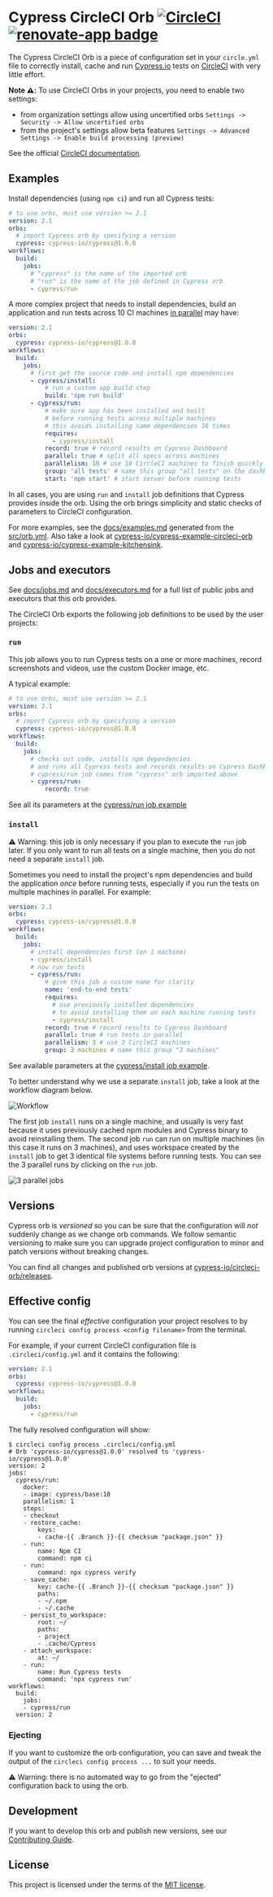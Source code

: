 # Cypress CircleCI Orb [![CircleCI](https://circleci.com/gh/cypress-io/circleci-orb.svg?style=svg)](https://circleci.com/gh/cypress-io/circleci-orb) [![renovate-app badge][renovate-badge]][renovate-app]

The Cypress CircleCI Orb is a piece of configuration set in your `circle.yml` file to correctly install, cache and run [Cypress.io](https://www.cypress.io) tests on [CircleCI](https://circleci.com) with very little effort.

**Note ⚠️:** To use CircleCI Orbs in your projects, you need to enable two settings:

- from organization settings allow using uncertified orbs `Settings -> Security -> Allow uncertified orbs`
- from the project's settings allow beta features `Settings -> Advanced Settings -> Enable build processing (preview)`

See the official [CircleCI documentation](https://circleci.com/docs/2.0/using-orbs/).

## Examples

Install dependencies (using `npm ci`) and run all Cypress tests:

```yaml
# to use orbs, must use version >= 2.1
version: 2.1
orbs:
  # import Cypress orb by specifying a version
  cypress: cypress-io/cypress@1.0.0
workflows:
  build:
    jobs:
      # "cypress" is the name of the imported orb
      # "run" is the name of the job defined in Cypress orb
      - cypress/run
```

A more complex project that needs to install dependencies, build an application and run tests across 10 CI machines [in parallel](https://on.cypress.io/parallelization) may have:

```yaml
version: 2.1
orbs:
  cypress: cypress-io/cypress@1.0.0
workflows:
  build:
    jobs:
      # first get the source code and install npm dependencies
      - cypress/install:
          # run a custom app build step
          build: 'npm run build'
      - cypress/run:
          # make sure app has been installed and built
          # before running tests across multiple machines
          # this avoids installing same dependencies 10 times
          requires:
            - cypress/install
          record: true # record results on Cypress Dashboard
          parallel: true # split all specs across machines
          parallelism: 10 # use 10 CircleCI machines to finish quickly
          group: 'all tests' # name this group "all tests" on the dashboard
          start: 'npm start' # start server before running tests
```

In all cases, you are using `run` and `install` job definitions that Cypress provides inside the orb. Using the orb brings simplicity and static checks of parameters to CircleCI configuration.

For more examples, see the [docs/examples.md](docs/examples.md) generated from the [src/orb.yml](src/orb.yml). Also take a look at [cypress-io/cypress-example-circleci-orb](https://github.com/cypress-io/cypress-example-circleci-orb) and [cypress-io/cypress-example-kitchensink](https://github.com/cypress-io/cypress-example-kitchensink/pull/148/files).

## Jobs and executors

See [docs/jobs.md](docs/jobs.md) and [docs/executors.md](docs/executors.md) for a full list of public jobs and executors that this orb provides.

The CircleCI Orb exports the following job definitions to be used by the user projects:

### `run`

This job allows you to run Cypress tests on a one or more machines, record screenshots and videos, use the custom Docker image, etc.

A typical example:

```yaml
# to use orbs, must use version >= 2.1
version: 2.1
orbs:
  # import Cypress orb by specifying a version
  cypress: cypress-io/cypress@1.0.0
workflows:
  build:
    jobs:
      # checks out code, installs npm dependencies
      # and runs all Cypress tests and records results on Cypress Dashboard
      # cypress/run job comes from "cypress" orb imported above
      - cypress/run:
          record: true
```

See all its parameters at the [cypress/run job example](docs/jobs.md#run)

### `install`

⚠️ Warning: this job is only necessary if you plan to execute the `run` job later. If you only want to run all tests on a single machine, then you do not need a separate `install` job.

Sometimes you need to install the project's npm dependencies and build the application _once_ before running tests, especially if you run the tests on multiple machines in parallel. For example:

```yaml
version: 2.1
orbs:
  cypress: cypress-io/cypress@1.0.0
workflows:
  build:
    jobs:
      # install dependencies first (on 1 machine)
      - cypress/install
      # now run tests
      - cypress/run:
          # give this job a custom name for clarity
          name: 'end-to-end tests'
          requires:
            # use previously installed dependencies
            # to avoid installing them on each machine running tests
            - cypress/install
          record: true # record results to Cypress Dashboard
          parallel: true # run tests in parallel
          parallelism: 3 # use 3 CircleCI machines
          group: 3 machines # name this group "3 machines"
```

See available parameters at the [cypress/install job example](docs/jobs.md#install).

To better understand why we use a separate `install` job, take a look at the workflow diagram below.

![Workflow](img/install-and-run-3x.png)

The first job `install` runs on a single machine, and usually is very fast because it uses previously cached npm modules and Cypress binary to avoid reinstalling them. The second job `run` can run on multiple machines (in this case it runs on 3 machines), and uses workspace created by the `install` job to get 3 identical file systems before running tests. You can see the 3 parallel runs by clicking on the `run` job.

![3 parallel jobs](img/run-3x.png)

## Versions

Cypress orb is _versioned_ so you can be sure that the configuration will _not_ suddenly change as we change orb commands. We follow semantic versioning to make sure you can upgrade project configuration to minor and patch versions without breaking changes.

You can find all changes and published orb versions at [cypress-io/circleci-orb/releases](https://github.com/cypress-io/circleci-orb/releases).

## Effective config

You can see the final _effective_ configuration your project resolves to by running `circleci config process <config filename>` from the terminal.

For example, if your current CircleCI configuration file is `.circleci/config.yml` and it contains the following:

```yaml
version: 2.1
orbs:
  cypress: cypress-io/cypress@1.0.0
workflows:
  build:
    jobs:
      - cypress/run
```

The fully resolved configuration will show:

```shell
$ circleci config process .circleci/config.yml
# Orb 'cypress-io/cypress@1.0.0' resolved to 'cypress-io/cypress@1.0.0'
version: 2
jobs:
  cypress/run:
    docker:
    - image: cypress/base:10
    parallelism: 1
    steps:
    - checkout
    - restore_cache:
        keys:
        - cache-{{ .Branch }}-{{ checksum "package.json" }}
    - run:
        name: Npm CI
        command: npm ci
    - run:
        command: npx cypress verify
    - save_cache:
        key: cache-{{ .Branch }}-{{ checksum "package.json" }}
        paths:
        - ~/.npm
        - ~/.cache
    - persist_to_workspace:
        root: ~/
        paths:
        - project
        - .cache/Cypress
    - attach_workspace:
        at: ~/
    - run:
        name: Run Cypress tests
        command: 'npx cypress run'
workflows:
  build:
    jobs:
    - cypress/run
  version: 2
```

### Ejecting

If you want to customize the orb configuration, you can save and tweak the output of the `circleci config process ...` to suit your needs.

⚠️ Warning: there is no automated way to go from the "ejected" configuration back to using the orb.

## Development

If you want to develop this orb and publish new versions, see our [Contributing Guide](CONTRIBUTING.md).

## License

This project is licensed under the terms of the [MIT license](/LICENSE.md).

[renovate-badge]: https://img.shields.io/badge/renovate-app-blue.svg
[renovate-app]: https://renovateapp.com/
